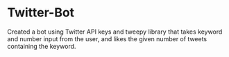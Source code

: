 # Twitter-Bot
Created a bot using Twitter API keys and tweepy library that takes keyword and number input from the user, and likes the given number of tweets containing the keyword. 
